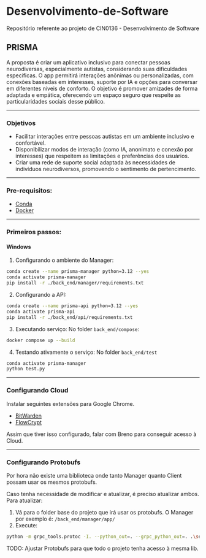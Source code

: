 # Desenvolvimento-de-Software
Repositório referente ao projeto de CIN0136 - Desenvolvimento de Software

## PRISMA
A proposta é criar um aplicativo inclusivo para conectar pessoas neurodiversas, especialmente autistas, considerando suas dificuldades específicas. O app permitirá interações anônimas ou personalizadas, com conexões baseadas em interesses, suporte por IA e opções para conversar em diferentes níveis de conforto. O objetivo é promover amizades de forma adaptada e empática, oferecendo um espaço seguro que respeite as particularidades sociais desse público.

---
### Objetivos

- Facilitar interações entre pessoas autistas em um ambiente inclusivo e confortável.
- Disponibilizar modos de interação (como IA, anonimato e conexão por interesses) que respeitem as limitações e preferências dos usuários.
- Criar uma rede de suporte social adaptada às necessidades de indivíduos neurodiversos, promovendo o sentimento de pertencimento.

---
### Pre-requisitos:
- [Conda](https://anaconda.org/anaconda/conda)
- [Docker](https://docs.docker.com/engine/install/)

---
### Primeiros passos:
#### Windows
1. Configurando o ambiente do Manager: 
```bash
conda create --name prisma-manager python=3.12 --yes
conda activate prisma-manager
pip install -r ./back_end/manager/requirements.txt
```
2. Configurando a API:
```bash
conda create --name prisma-api python=3.12 --yes
conda activate prisma-api
pip install -r ./back_end/api/requirements.txt
```
3. Executando serviço:
No folder `back_end/compose`:
```bash
docker compose up --build
```
4. Testando ativamente o serviço:
No folder `back_end/test`
```bash
conda activate prisma-manager
python test.py
```
---
### Configurando Cloud
Instalar seguintes extensões para Google Chrome.
- [BitWarden](https://bitwarden.com/download/)
- [FlowCrypt](https://chromewebstore.google.com/detail/flowcrypt-encrypt-gmail-w/bnjglocicdkmhmoohhfkfkbbkejdhdgc)

Assim que tiver isso configurado, falar com Breno para conseguir acesso à Cloud.

---
### Configurando Protobufs
Por hora não existe uma biblioteca onde tanto Manager quanto Client possam usar os mesmos protobufs.

Caso tenha necessidade de modificar e atualizar, é preciso atualizar ambos.
Para atualizar:
1. Vá para o folder base do projeto que irá usar os protobufs. O Manager por exemplo é: `/back_end/manager/app/`
2. Execute:
```bash
python -m grpc_tools.protoc -I. --python_out=. --grpc_python_out=. .\server\proto\message.proto
```

TODO: Ajustar Protobufs para que todo o projeto tenha acesso à mesma lib.